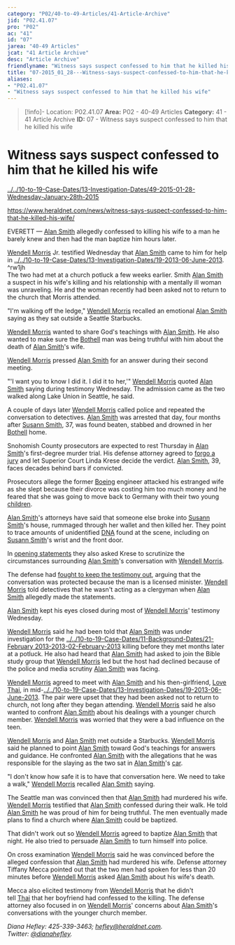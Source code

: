 ```yaml
---
category: "P02/40-to-49-Articles/41-Article-Archive"
jid: "P02.41.07"
pro: "P02"
ac: "41"
id: "07"
jarea: "40-49 Articles"
jcat: "41 Article Archive"
desc: "Article Archive"
friendlyname: "Witness says suspect confessed to him that he killed his wife"
title: "07-2015_01_28---Witness-says-suspect-confessed-to-him-that-he-killed-his-wife"
aliases: 
- "P02.41.07"
- "Witness says suspect confessed to him that he killed his wife"
---
```

>[!info]- Location: P02.41.07
>**Area:** P02 - 40-49 Articles
>**Category:** 41 - 41 Article Archive
>**ID:** 07 - Witness says suspect confessed to him that he killed his wife

# Witness says suspect confessed to him that he killed his wife



[../../10-to-19-Case-Dates/13-Investigation-Dates/49-2015-01-28-Wednesday-January-28th-2015](../../10-to-19-Case-Dates/13-Investigation-Dates/49-2015-01-28-Wednesday-January-28th-2015.md#)

<https://www.heraldnet.com/news/witness-says-suspect-confessed-to-him-that-he-killed-his-wife/>

EVERETT — [Alan Smith](../../70-to-79-People/72-Suspects-and-People-of-Interest/02-Alan-Smith.md#) allegedly confessed to killing his wife to a man he barely knew and then had the man baptize him hours later.

[Wendell Morris](../../70-to-79-People/74-Witnesses/02-Wendell-Morris.md#) Jr. testified Wednesday that [Alan Smith](../../70-to-79-People/72-Suspects-and-People-of-Interest/02-Alan-Smith.md#.md#) came to him for help in [../../10-to-19-Case-Dates/13-Investigation-Dates/19-2013-06-June-2013](../../10-to-19-Case-Dates/13-Investigation-Dates/19-2013-06-June-2013.md#). ^rw1jh  
The two had met at a church potluck a few weeks earlier. Smith [Alan Smith](../../70-to-79-People/72-Suspects-and-People-of-Interest/02-Alan-Smith.md#.md#.md#) a suspect in his wife's killing and his relationship with a mentally ill woman was unraveling. He and the woman recently had been asked not to return to the church that Morris attended.

"I'm walking off the ledge," [Wendell Morris](../../70-to-79-People/74-Witnesses/02-Wendell-Morris.md#.md#) recalled an emotional [Alan Smith](../../70-to-79-People/72-Suspects-and-People-of-Interest/02-Alan-Smith.md#.md#.md#.md#) saying as they sat outside a Seattle Starbucks.

[Wendell Morris](../../70-to-79-People/74-Witnesses/02-Wendell-Morris.md#.md#.md#) wanted to share God's teachings with [Alan Smith](../../70-to-79-People/72-Suspects-and-People-of-Interest/02-Alan-Smith.md#.md#.md#.md#.md#.md#.md#.md#.md#.md#). He also wanted to make sure the [Bothell](../../50-to-59-Investigation/52-Key-Locations/05-Bothell.md#) man was being truthful with him about the death of [Alan Smith](../../70-to-79-People/72-Suspects-and-People-of-Interest/02-Alan-Smith.md#.md#.md#.md#.md#)'s wife.

[Wendell Morris](../../70-to-79-People/74-Witnesses/02-Wendell-Morris.md#.md#.md#.md#) pressed [Alan Smith](../../70-to-79-People/72-Suspects-and-People-of-Interest/02-Alan-Smith.md#.md#.md#.md#.md#.md#) for an answer during their second meeting.

"'I want you to know I did it. I did it to her,'" [Wendell Morris](../../70-to-79-People/74-Witnesses/02-Wendell-Morris.md#.md#.md#.md#.md#) quoted [Alan Smith](../../70-to-79-People/72-Suspects-and-People-of-Interest/02-Alan-Smith.md#.md#.md#.md#.md#.md#.md#) saying during testimony Wednesday. The admission came as the two walked along Lake Union in Seattle, he said.

A couple of days later [Wendell Morris](../../70-to-79-People/74-Witnesses/02-Wendell-Morris.md#.md#.md#.md#.md#.md#) called police and repeated the conversation to detectives. [Alan Smith](../../70-to-79-People/72-Suspects-and-People-of-Interest/02-Alan-Smith.md#.md#.md#.md#.md#.md#.md#.md#) was arrested that day, four months after [Susann Smith](../../70-to-79-People/71-Victims/02-Susann-Smith.md#), 37, was found beaten, stabbed and drowned in her [Bothell](../../50-to-59-Investigation/52-Key-Locations/05-Bothell.md#.md#) home.

Snohomish County prosecutors are expected to rest Thursday in [Alan Smith](../../70-to-79-People/72-Suspects-and-People-of-Interest/02-Alan-Smith.md#.md#.md#.md#.md#.md#.md#.md#.md#.md#.md#.md#.md#)'s first-degree murder trial. His defense attorney agreed to [forgo a jury](http://www.heraldnet.com/article/20150113/NEWS01/150119691) and let Superior Court Linda Krese decide the verdict. [Alan Smith](../../70-to-79-People/72-Suspects-and-People-of-Interest/02-Alan-Smith.md#.md#.md#.md#.md#.md#.md#.md#.md#), 39, faces decades behind bars if convicted.

Prosecutors allege the former [Boeing](../../50-to-59-Investigation/52-Key-Locations/02-Boeing.md#) engineer attacked his estranged wife as she slept because their divorce was costing him too much money and he feared that she was going to move back to Germany with their two young [children](../../70-to-79-People/73-Family-and-Friends/08-Children.md#).

[Alan Smith](../../70-to-79-People/72-Suspects-and-People-of-Interest/02-Alan-Smith.md#)'s attorneys have said that someone else broke into [Susann Smith](../../70-to-79-People/71-Victims/02-Susann-Smith.md#)'s house, rummaged through her wallet and then killed her. They point to trace amounts of unidentified [DNA](../../60-to-69-Evidence/62-Forensic/05-DNA.md#) found at the scene, including on [Susann Smith](../../70-to-79-People/71-Victims/02-Susann-Smith.md#.md#)'s wrist and the front door.

In [opening statements](http://www.heraldnet.com/article/20150115/NEWS01/150119265) they also asked Krese to scrutinize the circumstances surrounding [Alan Smith](../../70-to-79-People/72-Suspects-and-People-of-Interest/02-Alan-Smith.md#.md#.md#.md#.md#.md#.md#.md#.md#.md#.md#)'s conversation with [Wendell Morris](../../70-to-79-People/74-Witnesses/02-Wendell-Morris.md#.md#.md#.md#.md#.md#.md#).

The defense had [fought to keep the testimony out](http://www.heraldnet.com/article/20140807/NEWS01/140809303), arguing that the conversation was protected because the man is a licensed minister. [Wendell Morris](../../70-to-79-People/74-Witnesses/02-Wendell-Morris.md#.md#.md#.md#.md#.md#.md#.md#) told detectives that he wasn't acting as a clergyman when [Alan Smith](../../70-to-79-People/72-Suspects-and-People-of-Interest/02-Alan-Smith.md#.md#.md#.md#.md#.md#.md#.md#.md#.md#.md#.md#) allegedly made the statements.

[Alan Smith](../../70-to-79-People/72-Suspects-and-People-of-Interest/02-Alan-Smith.md#.md#) kept his eyes closed during most of [Wendell Morris](../../70-to-79-People/74-Witnesses/02-Wendell-Morris.md#.md#.md#.md#.md#.md#.md#.md#.md#)' testimony Wednesday.

[Wendell Morris](../../70-to-79-People/74-Witnesses/02-Wendell-Morris.md#.md#.md#.md#.md#.md#.md#.md#.md#.md#.md#.md#.md#) said he had been told that [Alan Smith](../../70-to-79-People/72-Suspects-and-People-of-Interest/02-Alan-Smith.md#) was under investigation for the [../../10-to-19-Case-Dates/11-Background-Dates/21-February 2013-2013-02-February-2013](../../10-to-19-Case-Dates/11-Background-Dates/21-February%202013-2013-02-February-2013.md#) killing before they met months later at a potluck. He also had heard that [Alan Smith](../../70-to-79-People/72-Suspects-and-People-of-Interest/02-Alan-Smith.md#.md#.md#) had asked to join the Bible study group that [Wendell Morris](../../70-to-79-People/74-Witnesses/02-Wendell-Morris.md#.md#.md#.md#.md#.md#.md#.md#.md#.md#) led but the host had declined because of the police and media scrutiny [Alan Smith](../../70-to-79-People/72-Suspects-and-People-of-Interest/02-Alan-Smith.md#.md#.md#.md#.md#.md#.md#.md#.md#.md#.md#.md#.md#.md#) was facing.

[Wendell Morris](../../70-to-79-People/74-Witnesses/02-Wendell-Morris.md#.md#.md#.md#.md#.md#.md#.md#.md#.md#.md#.md#.md#.md#.md#) agreed to meet with [Alan Smith](../../70-to-79-People/72-Suspects-and-People-of-Interest/02-Alan-Smith.md#.md#.md#.md#) and his then-girlfriend, [Love Thai](../../70-to-79-People/73-Family-and-Friends/03-Love-Thai.md#), in mid-[../../10-to-19-Case-Dates/13-Investigation-Dates/19-2013-06-June-2013](../../10-to-19-Case-Dates/13-Investigation-Dates/19-2013-06-June-2013.md#.md#). The pair were upset that they had been asked not to return to church, not long after they began attending. [Wendell Morris](../../70-to-79-People/74-Witnesses/02-Wendell-Morris.md#) said he also wanted to confront [Alan Smith](../../70-to-79-People/72-Suspects-and-People-of-Interest/02-Alan-Smith.md#.md#.md#.md#.md#.md#.md#.md#.md#.md#.md#.md#.md#.md#.md#) about his dealings with a younger church member. [Wendell Morris](../../70-to-79-People/74-Witnesses/02-Wendell-Morris.md#.md#.md#.md#.md#.md#.md#.md#.md#.md#.md#) was worried that they were a bad influence on the teen.

[Wendell Morris](../../70-to-79-People/74-Witnesses/02-Wendell-Morris.md#.md#) and [Alan Smith](../../70-to-79-People/72-Suspects-and-People-of-Interest/02-Alan-Smith.md#) met outside a Starbucks. [Wendell Morris](../../70-to-79-People/74-Witnesses/02-Wendell-Morris.md#.md#.md#.md#.md#.md#.md#.md#.md#.md#.md#.md#) said he planned to point [Alan Smith](../../70-to-79-People/72-Suspects-and-People-of-Interest/02-Alan-Smith.md#.md#) toward God's teachings for answers and guidance. He confronted [Alan Smith](../../70-to-79-People/72-Suspects-and-People-of-Interest/02-Alan-Smith.md#.md#.md#.md#.md#) with the allegations that he was responsible for the slaying as the two sat in [Alan Smith](../../70-to-79-People/72-Suspects-and-People-of-Interest/02-Alan-Smith.md#.md#.md#.md#.md#.md#.md#.md#.md#.md#.md#.md#.md#.md#.md#.md#)'s [car](../../60-to-69-Evidence/63-Physical/05-Car.md#).

"I don't know how safe it is to have that conversation here. We need to take a walk," [Wendell Morris](../../70-to-79-People/74-Witnesses/02-Wendell-Morris.md#.md#.md#) recalled [Alan Smith](../../70-to-79-People/72-Suspects-and-People-of-Interest/02-Alan-Smith.md#.md#.md#.md#.md#.md#.md#.md#.md#.md#.md#.md#.md#.md#.md#.md#.md#) saying.

The Seattle man was convinced then that [Alan Smith](../../70-to-79-People/72-Suspects-and-People-of-Interest/02-Alan-Smith.md#.md#) had murdered his wife. [Wendell Morris](../../70-to-79-People/74-Witnesses/02-Wendell-Morris.md#.md#.md#.md#.md#.md#.md#.md#.md#.md#.md#.md#.md#.md#) testified that [Alan Smith](../../70-to-79-People/72-Suspects-and-People-of-Interest/02-Alan-Smith.md#.md#.md#) confessed during their walk. He told [Alan Smith](../../70-to-79-People/72-Suspects-and-People-of-Interest/02-Alan-Smith.md#.md#.md#.md#.md#.md#) he was proud of him for being truthful. The men eventually made plans to find a church where [Alan Smith](../../70-to-79-People/72-Suspects-and-People-of-Interest/02-Alan-Smith.md#.md#.md#.md#.md#.md#.md#.md#.md#.md#.md#.md#.md#.md#.md#.md#.md#.md#) could be baptized.

That didn't work out so [Wendell Morris](../../70-to-79-People/74-Witnesses/02-Wendell-Morris.md#.md#.md#.md#) agreed to baptize [Alan Smith](../../70-to-79-People/72-Suspects-and-People-of-Interest/02-Alan-Smith.md#.md#.md#.md#.md#.md#.md#) that night. He also tried to persuade [Alan Smith](../../70-to-79-People/72-Suspects-and-People-of-Interest/02-Alan-Smith.md#.md#.md#.md#.md#.md#.md#.md#.md#.md#.md#.md#.md#.md#.md#.md#.md#.md#.md#) to turn himself into police.

On cross examination [Wendell Morris](../../70-to-79-People/74-Witnesses/02-Wendell-Morris.md#.md#.md#.md#.md#) said he was convinced before the alleged confession that [Alan Smith](../../70-to-79-People/72-Suspects-and-People-of-Interest/02-Alan-Smith.md#.md#.md#.md#.md#.md#.md#.md#) had murdered his wife. Defense attorney Tiffany Mecca pointed out that the two men had spoken for less than 20 minutes before [Wendell Morris](../../70-to-79-People/74-Witnesses/02-Wendell-Morris.md#.md#.md#.md#.md#.md#.md#.md#.md#.md#.md#.md#.md#.md#.md#.md#) asked [Alan Smith](../../70-to-79-People/72-Suspects-and-People-of-Interest/02-Alan-Smith.md#.md#.md#.md#.md#.md#.md#.md#.md#.md#.md#.md#.md#.md#.md#.md#.md#.md#.md#.md#) about his wife's death.

Mecca also elicited testimony from [Wendell Morris](../../70-to-79-People/74-Witnesses/02-Wendell-Morris.md#.md#.md#.md#.md#.md#) that he didn't tell [Thai](http://www.heraldnet.com/article/20140412/NEWS01/140419710) that her boyfriend had confessed to the killing. The defense attorney also focused in on [Wendell Morris](../../70-to-79-People/74-Witnesses/02-Wendell-Morris.md#.md#.md#.md#.md#.md#.md#.md#.md#.md#.md#.md#.md#.md#.md#.md#.md#)' concerns about [Alan Smith](../../70-to-79-People/72-Suspects-and-People-of-Interest/02-Alan-Smith.md#.md#.md#.md#.md#.md#.md#.md#.md#.md#.md#.md#.md#.md#.md#.md#.md#.md#.md#.md#.md#)'s conversations with the younger church member.

_Diana Hefley: 425-339-3463; [hefley@heraldnet.com](https://www.heraldnet.com/apps/pbcsedit.dll/). Twitter: [@dianahefley](https://www.heraldnet.com/apps/pbcsedit.dll/)._
